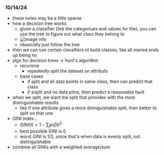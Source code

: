 ### 10/14/24
* these notes may be a little sparse
* how a decision tree works
    * given a classifier (liek the categoriues and values for the), you can use the tree to figure out what class they belong to
    * ![image info](./assets/dtree.png)
    * nbasically just follow the tree
* then we can use certain classifiers ot build classes, like all maried ends up being no
* algo for decision trees -> hunt's algorithm
    * recursive
        * repeatedly split the dataset on attributs
    * base cases
        * if split and all data points in same class, then can predict that class
        * if snplit and no data pitns, then predict a reasonable fault
* when we split, we want the split that provides with the most distinguishable results
    * like if one attribute gives a more dstinguishable split, then better to split on that one
* GINI index...
    * $GINI(t) = 1 - \sum_jp(j |t)^2$
    * best possible GINI is 0
    * worst GINI is 1/2, since that's when data is evenly split, not distinguishable
* combine all GINIs with a weighted average/sum